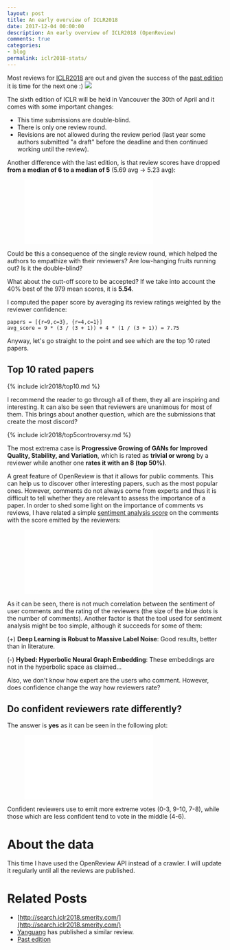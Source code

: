 ```yaml
---
layout: post
title: An early overview of ICLR2018
date: 2017-12-04 00:00:00
description: An early overview of ICLR2018 (OpenReview)
comments: true
categories:
- blog
permalink: iclr2018-stats/
---
```


Most reviews for [ICLR2018](https://openreview.net/group?id=ICLR.cc/2018/Conference) are out and given the success of the [past edition](https://prlz77.github.io/iclr2017-stats) it is time for the next one :)
<img src='{{ "/assets/images/iclr2018/wordcloud.svg" | absolute_url }}' style='margin: auto;' />

<!---->

The sixth edition of ICLR will be held in Vancouver the 30th of April and it comes with some important changes: 
* This time submissions are double-blind.
* There is only one review round.
* Revisions are not allowed during the review period (last year some authors submitted "a draft" before the deadline and then continued working until the review).

Another difference with the last edition, is that review scores have dropped **from a median of 6 to a median of 5** (5.69 avg -> 5.23 avg):

<figure>
    <embed type="image/svg+xml" src='{{ "/assets/images/iclr2018/score_histogram.svg" | absolute_url }}' />
</figure>

Could be this a consequence of the single review round, which helped the authors to empathize with their reviewers? Are low-hanging fruits running out? Is it the double-blind?

What about the cutt-off score to be accepted? If we take into account the 40% best of the 979 mean scores, it is **5.54**.

I computed the paper score by averaging its review ratings weighted by the reviewer confidence: 

```
papers = [{r=9,c=3}, {r=4,c=1}]
avg_score = 9 * (3 / (3 + 1)) + 4 * (1 / (3 + 1)) = 7.75

```

Anyway, let's go straight to the point and see which are the top 10 rated papers.

## Top 10 rated papers

{% include iclr2018/top10.md %}

I recommend the reader to go through all of them, they all are inspiring and interesting. It can also be seen that reviewers are unanimous for most of them. This brings about another question,
which are the submissions that create the most discord?

{% include iclr2018/top5controversy.md %}

The most extrema case is **Progressive Growing of GANs for Improved Quality, Stability, and Variation**, which is rated as **trivial or wrong** by a reviewer while another one **rates it with an 8 (top 50%)**.

A great feature of OpenReview is that it allows for public comments. This can help us to discover other interesting papers, such as the most popular ones. However, comments do not always come from experts and thus it is
difficult to tell whether they are relevant to assess the importance of a paper.  In order to shed some light on the importance of comments vs reviews, I have related a simple [sentiment analysis score](https://textblob.readthedocs.io/en/dev/) on the comments with the score emitted by the reviewers:


<figure>
    <embed type="image/svg+xml" src='{{ "/assets/images/iclr2018/sentimentvscore.svg" | absolute_url }}' />
</figure>

As it can be seen, there is not much correlation between the sentiment of user comments and the rating of the reviewers (the size of the blue dots is the number of comments). Another factor is that the tool used for sentiment analysis might be too simple, although it succeeds for some of them:

(+) **Deep Learning is Robust to Massive Label Noise**: Good results, better than in literature.

(-) **Hybed: Hyperbolic Neural Graph Embedding**: These embeddings are not in the hyperbolic space as claimed...

Also, we don't know how expert are the users who comment. However, does confidence change the way how reviewers rate?

## Do confident reviewers rate differently?

The answer is **yes** as it can be seen in the following plot:

<figure>
    <embed type="image/svg+xml" src='{{ "/assets/images/iclr2018/confscore.svg" | absolute_url }}' />
</figure>

Confident reviewers use to emit more extreme votes (0-3, 9-10, 7-8), while those which are less confident tend to vote in the middle (4-6). 

# About the data
This time I have used the OpenReview API instead of a crawler. I will update it regularly until all the reviews are published. 

# Related Posts
* [http://search.iclr2018.smerity.com/](http://search.iclr2018.smerity.com/)
* [Yanguang](https://liyaguang.github.io/iclr2018-stats) has published a similar review.
* [Past edition](https://prlz77.github.io/iclr2017-stats/)

